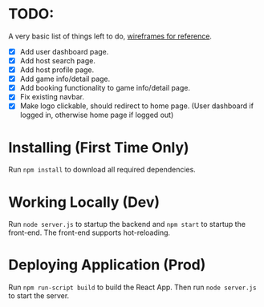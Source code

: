 # TODO:
A very basic list of things left to do, [wireframes for reference](https://www.figma.com/file/DfjXAp0tvCbh9EX3XJ32bl/Iterative-Design-Final-Ver---DnD?node-id=53%3A933).
- [x] Add user dashboard page.
- [x] Add host search page.
- [x] Add host profile page.
- [x] Add game info/detail page.
- [x] Add booking functionality to game info/detail page.
- [x] Fix existing navbar.
- [x] Make logo clickable, should redirect to home page. (User dashboard if logged in, otherwise home page if logged out)

# Installing (First Time Only)

Run `npm install` to download all required dependencies.

# Working Locally (Dev)

Run `node server.js` to startup the backend and `npm start` to startup the
front-end. The front-end supports hot-reloading.

# Deploying Application (Prod)

Run `npm run-script build` to build the React App. Then run `node server.js`
to start the server.
